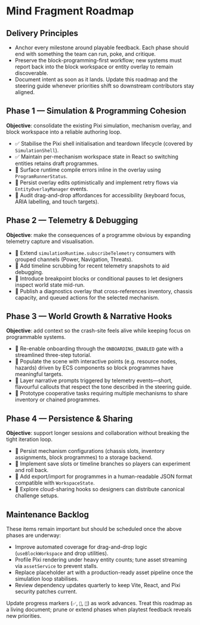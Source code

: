 # Mind Fragment Roadmap

## Delivery Principles
- Anchor every milestone around playable feedback. Each phase should end with something the team can run, poke, and critique.
- Preserve the block-programming-first workflow; new systems must report back into the block workspace or entity overlay to remain discoverable.
- Document intent as soon as it lands. Update this roadmap and the steering guide whenever priorities shift so downstream contributors stay aligned.

## Phase 1 — Simulation & Programming Cohesion
**Objective**: consolidate the existing Pixi simulation, mechanism overlay, and block workspace into a reliable authoring loop.

- ✅ Stabilise the Pixi shell initialisation and teardown lifecycle (covered by `SimulationShell`).
- ✅ Maintain per-mechanism workspace state in React so switching entities retains draft programmes.
- 🚧 Surface runtime compile errors inline in the overlay using `ProgramRunnerStatus`.
- 🚧 Persist overlay edits optimistically and implement retry flows via `EntityOverlayManager` events.
- 📌 Audit drag-and-drop affordances for accessibility (keyboard focus, ARIA labelling, and touch targets).

## Phase 2 — Telemetry & Debugging
**Objective**: make the consequences of a programme obvious by expanding telemetry capture and visualisation.

- 🚧 Extend `simulationRuntime.subscribeTelemetry` consumers with grouped channels (Power, Navigation, Threats).
- 📌 Add timeline scrubbing for recent telemetry snapshots to aid debugging.
- 📌 Introduce breakpoint blocks or conditional pauses to let designers inspect world state mid-run.
- 📌 Publish a diagnostics overlay that cross-references inventory, chassis capacity, and queued actions for the selected mechanism.

## Phase 3 — World Growth & Narrative Hooks
**Objective**: add context so the crash-site feels alive while keeping focus on programmable systems.

- 📌 Re-enable onboarding through the `ONBOARDING_ENABLED` gate with a streamlined three-step tutorial.
- 📌 Populate the scene with interactive points (e.g. resource nodes, hazards) driven by ECS components so block programmes have meaningful targets.
- 📌 Layer narrative prompts triggered by telemetry events—short, flavourful callouts that respect the tone described in the steering guide.
- 📌 Prototype cooperative tasks requiring multiple mechanisms to share inventory or chained programmes.

## Phase 4 — Persistence & Sharing
**Objective**: support longer sessions and collaboration without breaking the tight iteration loop.

- 📌 Persist mechanism configurations (chassis slots, inventory assignments, block programmes) to a storage backend.
- 📌 Implement save slots or timeline branches so players can experiment and roll back.
- 📌 Add export/import for programmes in a human-readable JSON format compatible with `WorkspaceState`.
- 📌 Explore cloud-sharing hooks so designers can distribute canonical challenge setups.

## Maintenance Backlog
These items remain important but should be scheduled once the above phases are underway:

- Improve automated coverage for drag-and-drop logic (`useBlockWorkspace` and drop utilities).
- Profile Pixi rendering under heavy entity counts; tune asset streaming via `assetService` to prevent stalls.
- Replace placeholder art with a production-ready asset pipeline once the simulation loop stabilises.
- Review dependency updates quarterly to keep Vite, React, and Pixi security patches current.

Update progress markers (`✅`, `🚧`, `📌`) as work advances. Treat this roadmap as a living document; prune or extend phases when playtest feedback reveals new priorities.
